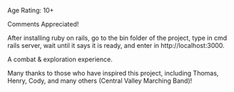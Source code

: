 Age Rating: 10+

Comments Appreciated!

After installing ruby on rails, go to the bin folder of the project, type in cmd rails server, wait until it says it is ready, and enter in http://localhost:3000.

A combat & exploration experience.

Many thanks to those who have inspired this project, including Thomas, Henry, Cody, and many others (Central Valley Marching Band)!
